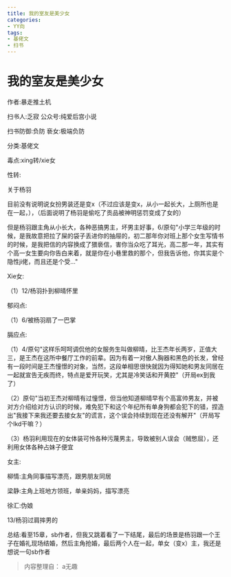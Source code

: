 ```yaml
---
title: 我的室友是美少女
categories:
- YY向
tags:
- 基佬文
- 扫书
---
```

# 我的室友是美少女
作者:暴走推土机

扫书人:乏寂 公众号:纯爱后宫小说

扫书防御:负防 亵女:极端负防

分类:基佬文

毒点:xing转/xie女

性转:

关于杨羽

目前没有说明说女扮男装还是变x（不过应该是变x，从小一起长大，上厕所也是在一起，），（后面说明了杨羽是偷吃了贡品被神明惩罚变成了女的）

但是杨羽跟主角从小长大，各种恶搞男主，坏男主好事，6/原句"小学三年级的时候，是我故意把拉了屎的袋子丢进你的抽屉的，初二那年你对班上那个女生写情书的时候，是我把信的内容换成了猥亵信，害你当众吃了耳光，高二那一年，其实有个高一女生要向你告白来着，就是你在小巷里救的那个，但我告诉他，你其实是个隐性ji佬，而且还是个受..."

Xie女:

（1）12/杨羽扑到柳晴怀里

郁闷点:

（1）6/被杨羽扇了一巴掌

膈应点:

（1）4/原句"这样乐呵呵调侃他的女服务生叫做柳晴，比王杰年长两岁，正值大三，是王杰在这所中餐厅工作的前辈。因为有着一对傲人胸器和黑色的长发，曾经有一段时间是王杰憧憬的对象，当然，这段单相思很快就因为得知她和男友同居在一起就宣告无疾而终，特点是爱开玩笑，尤其是冷笑话和开黄腔"（开局ex到我了）

（2）原句"当初王杰对柳晴有过憧憬，但当他知道柳晴早有个高富帅男友，并被对方介绍给对方认识的时候，难免犯下和这个年纪所有单身狗都会犯下的错，捏造出"我接下来我还要去接女友"的谎言，这个误会持续到现在还没有解开"（开局写个lkd干嘛？）

（3）杨羽利用现在的女体装可怜各种污蔑男主，导致被别人误会（贼憋屈），还利用女体各种占妹子便宜

女主:

柳情:主角同事描写漂亮，跟男朋友同居

梁静:主角上班地方领班，单亲妈妈，描写漂亮

徐汇:伪娘

13/杨羽过肩摔男的

总结:看至15章，sb作者，但我又跳着看了一下结尾，最后的场景是杨羽跟一个王子在婚礼现场结婚，然后主角抢婚，最后两个人在一起，单女（变x）主，我还是想说一句sb作者


> 内容整理自： a无趣